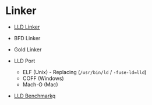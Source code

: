 # Linker

- [LLD Linker](https://lld.llvm.org/index.html)

- BFD Linker
- Gold Linker

- LLD Port
    - ELF (Unix) - Replacing (`/usr/bin/ld` / `-fuse-ld=lld`)
    - COFF (Windows)
    - Mach-O (Mac)

- [LLD Benchmark](https://stackoverflow.com/questions/3476093/replacing-ld-with-gold-any-experience)q